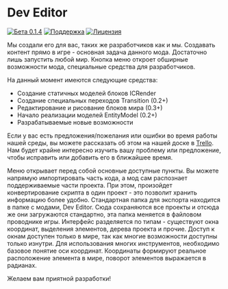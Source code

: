 # **Dev Editor**
[![Бета 0.1.4](https://img.shields.io/badge/version-0.1.4-green.svg)](https://vk.com/wall-168765348_66)
[![Поддержка](https://img.shields.io/github/repo-size/maxfeed/dev-editor)](https://vk.com/nteditor)
[![Лицензия](https://img.shields.io/:license-apache-blue.svg)](http://www.apache.org/licenses/LICENSE-2.0.html)

Мы создали его для вас, таких же разработчиков как и мы. Создавать контент прямо в игре - основная задача данного мода. Достаточно лишь запустить любой мир. Кнопка меню откроет обширные возможности мода, специальные средства для разработчиков.

На данный момент имеются следующие средства:
- Создание статичных моделей блоков ICRender
- Создание специальных переходов Transition (0.2+)
- Редактирование и рисование блоков мира (0.3+)
- Начало реализации моделей EntityModel (0.2+)
- Разрабатываемые новые возможности

Если у вас есть предложения/пожелания или ошибки во время работы нашей среды, вы можете рассказать об этом на нашей доске в [Trello](https://trello.com/b/wzYtpA3W/dev-editor). Нам будет крайне интересно изучить вашу проблему или предложение, чтобы исправить или добавить его в ближайшее время.

Меню открывает перед собой основные доступные пункты. Вы можете напрямую импортировать часть кода, а мод сам распознает поддерживаемые части проекта. При этом, произойдет конвертирование скрипта в один проект - это позволит хранить информацию более удобно.
Стандартная папка для экспорта находится в папке с модами, Dev Editor. Сюда сохраняются все проекты и отсюда же они загружаются стандартно, эта папка меняется в файловом проводнике игры.
Интерфейс разделяется по типам - существуют окна координат, выделения элементов, дерева проекта и прочие. Доступ к окнам доступен только в мире, так как многие возможности доступны только изнутри.
Для использования многих инструментов, необходимо базовое понятие оси координат. Координаты формируют реальное расположение элемента в мире, поворот элементов выражается в радианах.

Желаем вам приятной разработки!